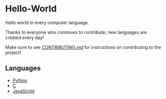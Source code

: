 # Hello-World
Hello world in every computer language.

Thanks to everyone who continues to contribute; new languages are created every day!

Make sure to see [CONTRIBUTING.md](/CONTRIBUTING.md) for instructions on contributing to the project!

## Languages

* [Python](/Python.py)
* [C](/C.c)
* [JavaScript](/Javascript.js)
